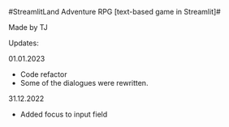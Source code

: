 #StreamlitLand Adventure RPG [text-based game in Streamlit]#

Made by TJ

Updates:

01.01.2023
- Code refactor 
- Some of the dialogues were rewritten.

31.12.2022
- Added focus to input field